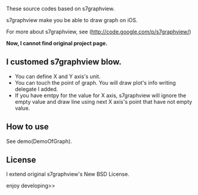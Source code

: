 These source codes based on s7graphview.

s7graphview make you be able to draw graph on iOS.

For more about s7graphview, see (http://code.google.com/p/s7graphview/)

**Now, I cannot find original project page.**

## I customed s7graphview blow.

+ You can define X and Y axis's unit.
+ You can touch the point of graph. You will draw plot's info writing delegate I added.
+ If you have emtpy for the value for X axis, s7graphview will ignore the empty value and
   draw line using next X axis's point that have not empty value.

## How to use
  See demo(DemoOfGraph).

## License
I extend original s7graphview's New BSD License.

enjoy developing>>

